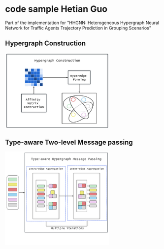 # code sample Hetian Guo
 Part of the implementation for "HHGNN: Heterogeneous Hypergraph Neural Network for Traffic Agents Trajectory Prediction in Grouping Scenarios"

## Hypergraph Construction

<img src="./assets/Hyperedge_Construction.png" alt="Hyperedge_Construction" style="zoom: 33%;" />

## Type-aware Two-level Message passing

<img src="./assets/Two-level_Message_Passing_Framework.png" alt="Two-level_Message_Passing_Framework" style="zoom:33%;" />

## 
